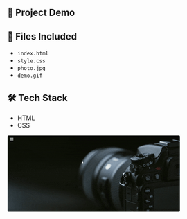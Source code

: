 ## 🚀 Project Demo
## 📁 Files Included

- `index.html`
- `style.css`
- `photo.jpg`
- `demo.gif`

## 🛠️ Tech Stack

- HTML
- CSS


![Demo](demo.gif)
